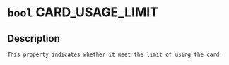 # `bool` CARD_USAGE_LIMIT

## Description
```
This property indicates whether it meet the limit of using the card.
```